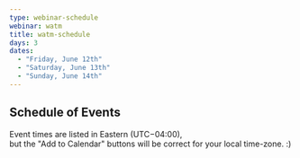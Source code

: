 ```yaml
---
type: webinar-schedule
webinar: watm
title: watm-schedule
days: 3
dates:
  - "Friday, June 12th"
  - "Saturday, June 13th"
  - "Sunday, June 14th"
---
```


## <span class="emphasized-header">Schedule of Events</span>

Event times are listed in Eastern (UTC−04:00),<br>
but the "Add to Calendar" buttons will be correct for your local time-zone. :)

<script type="text/javascript">(function () {
  if (window.addtocalendar)if(typeof window.addtocalendar.start == "function")return;
  if (window.ifaddtocalendar == undefined) { window.ifaddtocalendar = 1;
    var d = document, s = d.createElement('script'), g = 'getElementsByTagName';
    s.type = 'text/javascript';s.charset = 'UTF-8';s.async = true;
    s.src = ('https:' == window.location.protocol ? 'https' : 'http')+'://addtocalendar.com/atc/1.5/atc.min.js';
    var h = d[g]('body')[0];h.appendChild(s); }})();
</script>
